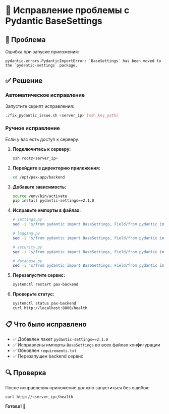 # 🔧 Исправление проблемы с Pydantic BaseSettings

## 🚨 Проблема

Ошибка при запуске приложения:
```
pydantic.errors.PydanticImportError: `BaseSettings` has been moved to the `pydantic-settings` package.
```

## ✅ Решение

### Автоматическое исправление

Запустите скрипт исправления:
```bash
./fix_pydantic_issue.sh <server_ip> [ssh_key_path]
```

### Ручное исправление

Если у вас есть доступ к серверу:

1. **Подключитесь к серверу:**
   ```bash
   ssh root@<server_ip>
   ```

2. **Перейдите в директорию приложения:**
   ```bash
   cd /opt/pax-app/backend
   ```

3. **Добавьте зависимость:**
   ```bash
   source venv/bin/activate
   pip install pydantic-settings==2.1.0
   ```

4. **Исправьте импорты в файлах:**
   ```bash
   # settings.py
   sed -i 's/from pydantic import BaseSettings, Field/from pydantic import Field\nfrom pydantic_settings import BaseSettings/' app/config/settings.py
   
   # logging.py
   sed -i 's/from pydantic import BaseSettings, Field/from pydantic import Field\nfrom pydantic_settings import BaseSettings/' app/config/logging.py
   
   # security.py
   sed -i 's/from pydantic import BaseSettings, Field/from pydantic import Field\nfrom pydantic_settings import BaseSettings/' app/config/security.py
   
   # database.py
   sed -i 's/from pydantic import BaseSettings, Field/from pydantic import Field\nfrom pydantic_settings import BaseSettings/' app/config/database.py
   ```

5. **Перезапустите сервис:**
   ```bash
   systemctl restart pax-backend
   ```

6. **Проверьте статус:**
   ```bash
   systemctl status pax-backend
   curl http://localhost:8000/health
   ```

## 📋 Что было исправлено

- ✅ Добавлен пакет `pydantic-settings==2.1.0`
- ✅ Исправлены импорты `BaseSettings` во всех файлах конфигурации
- ✅ Обновлен `requirements.txt`
- ✅ Перезапущен backend сервис

## 🔍 Проверка

После исправления приложение должно запуститься без ошибок:
```bash
curl http://<server_ip>/health
```

**Готово! 🎉** 